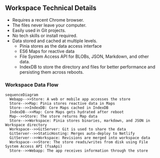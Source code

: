 ## Workspace Technical Details

* Requires a recent Chrome browser.
* The files never leave your computer.
* Easily used in Git projects.
* No tech skills or install required.
* Data stored and cached at multiple levels.
  * Pinia stores as the data access interface
  * ES6 Maps for reactive data
  * File System Access API for BLOBs, JSON, Markdown, and other data.
  * IndexDB to store the directory and files for better performance and persisting them across reboots.

### Workspace Data Flow

```mermaid
sequenceDiagram
  Webapp-->>Store: A web or mobile app accesses the store
  Store-->>Map: Pinia stores reactive data in Maps
  Store-->>IndexDB: Core Maps cached in IndexDB
  IndexDB-->>Map: Core Maps gets hydrated after reboot
  Map-->>Store: The store returns Map data
  Store-->>Workspace: Pinia stores binaries, markdown, and JSON in Workspace directory
  Workspace-->>GitServer: Git is used to share the data
  GitServer-->>StaticHosting: Merges auto-deploy to Netlify
  GitServer-->>Workspace: Revisions are merged into workspace data
  Workspace-->>Store: The store reads/writes from disk using File System Access API (fsaApi)
  Store-->>Webapp: The app receives information through the store
```
